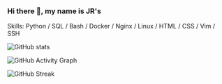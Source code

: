 ### Hi there 👋, my name is JR's


Skills: Python / SQL / Bash / Docker / Nginx / Linux / HTML / CSS / Vim / SSH

 

![GitHub stats](https://github-readme-stats.vercel.app/api?username=taquero-programador&show_icons=true&theme=github_dark)  

![GitHub Activity Graph](https://activity-graph.herokuapp.com/graph?username=taquero-programador)  

![GitHub Streak](https://streak-stats.demolab.com?user=taquero-programador&theme=github-dark&date_format=M%20j%5B%2C%20Y%5D)
